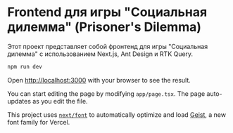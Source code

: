 # Frontend для игры "Социальная дилемма" (Prisoner's Dilemma)

Этот проект представляет собой фронтенд для игры "Социальная дилемма" с использованием Next.js, Ant Design и RTK Query.


```bash
npm run dev
```

Open [http://localhost:3000](http://localhost:3000) with your browser to see the result.

You can start editing the page by modifying `app/page.tsx`. The page auto-updates as you edit the file.

This project uses [`next/font`](https://nextjs.org/docs/app/building-your-application/optimizing/fonts) to automatically optimize and load [Geist](https://vercel.com/font), a new font family for Vercel.

